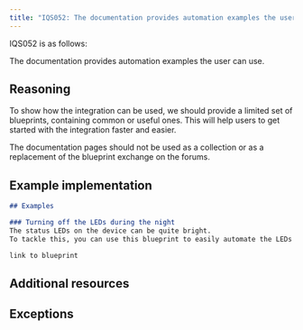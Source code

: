 ```yaml
---
title: "IQS052: The documentation provides automation examples the user can use."
---
```


IQS052 is as follows:

The documentation provides automation examples the user can use.

## Reasoning

To show how the integration can be used, we should provide a limited set of blueprints, containing common or useful ones.
This will help users to get started with the integration faster and easier.

The documentation pages should not be used as a collection or as a replacement of the blueprint exchange on the forums.

## Example implementation

```markdown
## Examples

### Turning off the LEDs during the night
The status LEDs on the device can be quite bright.
To tackle this, you can use this blueprint to easily automate the LEDs turning off when the sun goes down.

link to blueprint
```

## Additional resources


## Exceptions